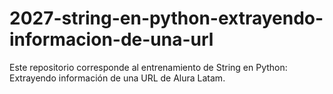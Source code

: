 # 2027-string-en-python-extrayendo-informacion-de-una-url
Este repositorio corresponde al entrenamiento de String en Python: Extrayendo información de una URL de Alura Latam.
